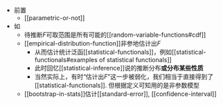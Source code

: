 - 前置
  - [[parametric-or-not]]
- 如
  - 待推断$F$可取范围是所有可能的[[random-variable-functions#cdf]]
  - [[empirical-distribution-function]]非参地估计出$F$
    - 从而估计统计泛函[[statistical-functionals]]，例如[[statistical-functionals#examples of statistical functionals]]
    - 此时回忆[[statistical-inference]]说的推断分布**或分布某些性质**
    - 当然实际上，有时“估计出$F$”这一步被弱化，我们相当于直接得到了[[statistical-functionals]]. 但根据定义可知用的是非参数模型
  - [[bootstrap-in-stats]]估计[[standard-error]], [[confidence-interval]]